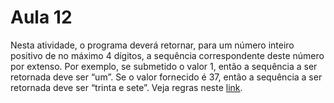 # Aula 12

Nesta atividade, o programa deverá retornar, para um número inteiro positivo de no máximo 4 dígitos, a sequência correspondente deste número por extenso. Por exemplo, se submetido o valor 1, então a sequência a ser retornada deve ser “um”. Se o valor fornecido é 37, então a sequência a ser retornada deve ser “trinta e sete”. Veja regras neste [link](https://www.professornews.com.br/index.php/component/content/article/181-dicas-de-redacao/6894-guia-pratico-para-escrever-numerais-por-extenso).
